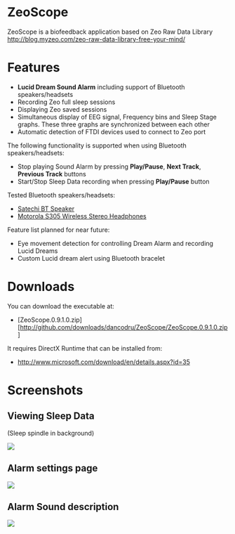ZeoScope
========

ZeoScope is a biofeedback application based on Zeo Raw Data Library http://blog.myzeo.com/zeo-raw-data-library-free-your-mind/

Features
========

* **Lucid Dream Sound Alarm** including support of Bluetooth speakers/headsets
* Recording Zeo full sleep sessions
* Displaying Zeo saved sessions
* Simultaneous display of EEG signal, Frequency bins and Sleep Stage graphs. These three graphs are synchronized between each other
* Automatic detection of FTDI devices used to connect to Zeo port

The following functionality is supported when using Bluetooth speakers/headsets:

* Stop playing Sound Alarm by pressing **Play/Pause**, **Next Track**, **Previous Track** buttons
* Start/Stop Sleep Data recording when pressing **Play/Pause** button

Tested Bluetooth speakers/headsets: 
* [Satechi BT Speaker][]
* [Motorola S305 Wireless Stereo Headphones][]

Feature list planned for near future:

* Eye movement detection for controlling Dream Alarm and recording Lucid Dreams
* Custom Lucid dream alert using Bluetooth bracelet

Downloads
=========

You can download the executable at:

* [ZeoScope.0.9.1.0.zip][http://github.com/downloads/dancodru/ZeoScope/ZeoScope.0.9.1.0.zip]

It requires DirectX Runtime that can be installed from:

* http://www.microsoft.com/download/en/details.aspx?id=35

Screenshots
===========

Viewing Sleep Data
------------------

(Sleep spindle in background)

[![](https://lh3.googleusercontent.com/-gzP14WNrOPc/Tiuvw91cDoI/AAAAAAAAABI/VIvUip4ck3A/s800/ZeoScope.JPG)]()

Alarm settings page
-------------------

[![](https://lh4.googleusercontent.com/-NNYcvBmpOr4/TiuyGaBH69I/AAAAAAAAABY/-ENxsRR45mo/s800/ZeoScopeSettings.jpg)]()

Alarm Sound description
-------------------

[![](https://lh6.googleusercontent.com/-6ObYZaMK8m8/Tiu4ocdBDHI/AAAAAAAAABs/tuDajQHs4lU/s800/AlarmSound.jpg)]()

[Satechi BT Speaker]: http://www.satechi.net/index.php/ipad-iphone/speakers-1/satechi-bt-speaker
[Motorola S305 Wireless Stereo Headphones]: http://www.motorola.com/Consumers/US-EN/Consumer-Product-and-Services/Bluetooth-Headsets/MOTOROKR-S305-Wireless-Stereo-Headphones-US-EN